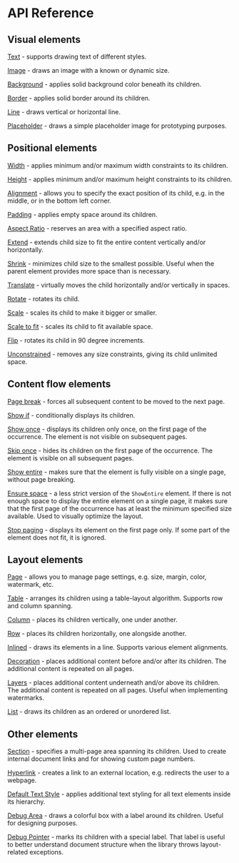 # API Reference

## Visual elements

[Text](/api-reference/text) - supports drawing text of different styles.

[Image](/api-reference/image) - draws an image with a known or dynamic size.

[Background](/api-reference/background) - applies solid background color beneath its children.

[Border](/api-reference/border) - applies solid border around its children.

[Line](/api-reference/line) - draws vertical or horizontal line.

[Placeholder](/api-reference/placeholder) - draws a simple placeholder image for prototyping purposes.


## Positional elements

[Width](/api-reference/width) - applies minimum and/or maximum width constraints to its children.

[Height](/api-reference/height) - applies minimum and/or maximum height constraints to its children.

[Alignment](/api-reference/alignment) - allows you to specify the exact position of its child, e.g. in the middle, or in the bottom left corner.

[Padding](/api-reference/padding) - applies empty space around its children.

[Aspect Ratio](/api-reference/aspect-ratio) - reserves an area with a specified aspect ratio.

[Extend](/api-reference/extend) - extends child size to fit the entire content vertically and/or horizontally.

[Shrink](/api-reference/shrink) - minimizes child size to the smallest possible. Useful when the parent element provides more space than is necessary.

[Translate](/api-reference/translate) - virtually moves the child horizontally and/or vertically in spaces.

[Rotate](/api-reference/rotate) - rotates its child.

[Scale](/api-reference/scale) - scales its child to make it bigger or smaller.

[Scale to fit](/api-reference/scale-to-fit) - scales its child to fit available space.

[Flip](/api-reference/flip) - rotates its child in 90 degree increments.

[Unconstrained](/api-reference/unconstrained) - removes any size constraints, giving its child unlimited space.


## Content flow elements

[Page break](/api-reference/page-break) - forces all subsequent content to be moved to the next page.

[Show if](/api-reference/show-if) - conditionally displays its children.

[Show once](/api-reference/show-once) - displays its children only once, on the first page of the occurrence. The element is not visible on subsequent pages. 

[Skip once](/api-reference/skip-once) - hides its children on the first page of the occurrence. The element is visible on all subsequent pages.

[Show entire](/api-reference/show-entire) - makes sure that the element is fully visible on a single page, without page breaking.

[Ensure space](/api-reference/ensure-space) - a less strict version of the `ShowEntire` element. If there is not enough space to display the entire element on a single page, it makes sure that the first page of the occurrence has at least the minimum specified size available. Used to visually optimize the layout.

[Stop paging](/api-reference/stop-paging) - displays its element on the first page only. If some part of the element does not fit, it is ignored.

## Layout elements


[Page](/api-reference/page) - allows you to manage page settings, e.g. size, margin, color, watermark, etc. 

[Table](/api-reference/table/basics) - arranges its children using a table-layout algorithm. Supports row and column spanning.

[Column](/api-reference/column) - places its children vertically, one under another.

[Row](/api-reference/row) - places its children horizontally, one alongside another.

[Inlined](/api-reference/inlined) - draws its elements in a line. Supports various element alignments.

[Decoration](/api-reference/decoration) - places additional content before and/or after its children. The additional content is repeated on all pages.

[Layers](/api-reference/layers) - places additional content underneath and/or above its children. The additional content is repeated on all pages. Useful when implementing watermarks. 

[List](/api-reference/lists) - draws its children as an ordered or unordered list. 


## Other elements

[Section](/api-reference/section) - specifies a multi-page area spanning its children. Used to create internal document links and for showing custom page numbers.

[Hyperlink](/api-reference/hyperlink) - creates a link to an external location, e.g. redirects the user to a webpage.

[Default Text Style](/api-reference/default-text-style) - applies additional text styling for all text elements inside its hierarchy.

[Debug Area](/api-reference/debug-area) - draws a colorful box with a label around its children. Useful for designing purposes.

[Debug Pointer](/api-reference/debug-pointer) - marks its children with a special label. That label is useful to better understand document structure when the library throws layout-related exceptions. 
